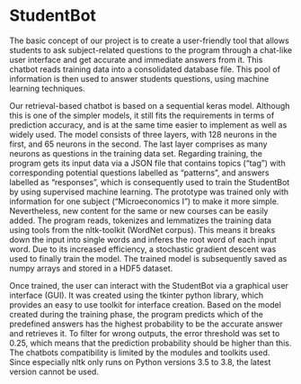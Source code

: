 # StudentBot
The basic concept of our project is to create a user-friendly tool that allows students to ask subject-related questions to the program through a chat-like user interface and get accurate and immediate answers from it. This chatbot reads training data into a consolidated database file. This pool of information is then used to answer students questions, using machine learning techniques. 

Our retrieval-based chatbot is based on a sequential keras model. Although this is one of the simpler models, it still fits the requirements in terms of prediction accuracy, and is at the same time easier to implement as well as widely used. The model consists of three layers, with 128 neurons in the first, and 65 neurons in the second. The last layer comprises as many neurons as questions in the training data set.
Regarding training, the program gets its input data via a JSON file that contains topics (“tag”) with corresponding potential questions labelled  as “patterns”, and answers labelled as “responses”, which is consequently used to train the StudentBot by using supervised machine learning. The prototype was trained only with information for one subject (“Microeconomics I”) to make it more simple. Nevertheless, new content for the same or new courses can be easily added. The program reads, tokenizes and lemmatizes the training data using tools from the nltk-toolkit (WordNet corpus). This means it breaks down the input into single words and inferes the root word of each input word. Due to its increased efficiency, a stochastic gradient descent was used to finally train the model. The trained model is subsequently saved as numpy arrays and stored in a HDF5 dataset.

Once trained, the user can interact with the StudentBot via a graphical user interface (GUI). It was created using the tkinter python library, which provides an easy to use toolkit for interface creation. Based on the model created during the training phase, the program predicts which of the predefined answers has the highest probability to be the accurate answer and retrieves it. To filter for wrong outputs, the error threshold was set to 0.25, which means that the prediction probability should be higher than this.
The chatbots compatibility is limited by the modules and toolkits used. Since especially nltk only runs on Python versions 3.5 to 3.8, the latest version cannot be used.
